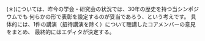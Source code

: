
(＊)については、昨今の学会・研究会の状況では、30年の歴史を持つ当シンポジウムでも
何らかの形で表彰を設定するのが妥当であろう、という考えです。
具体的には、1件の講演（招待講演を除く）について聴講したコアメンバーの意見をまとめ、
最終的にはエディタが決定する。
